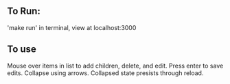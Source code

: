 ## To Run:
'make run' in terminal, view at localhost:3000

## To use
Mouse over items in list to add children, delete, and edit. Press enter to save edits.
Collapse using arrows. Collapsed state presists through reload.
